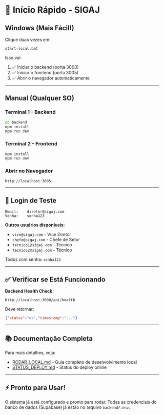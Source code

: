 # 🚀 Início Rápido - SIGAJ

## Windows (Mais Fácil!)

Clique duas vezes em:
```
start-local.bat
```

Isso vai:
1. ✅ Iniciar o backend (porta 3000)
2. ✅ Iniciar o frontend (porta 3005)
3. ✅ Abrir o navegador automaticamente

---

## Manual (Qualquer SO)

### Terminal 1 - Backend
```bash
cd backend
npm install
npm run dev
```

### Terminal 2 - Frontend
```bash
npm install
npm run dev
```

### Abrir no Navegador
```
http://localhost:3005
```

---

## 🔑 Login de Teste

```
Email:    diretor@sigaj.com
Senha:    senha123
```

**Outros usuários disponíveis:**
- `vice@sigaj.com` - Vice Diretor
- `chefe@sigaj.com` - Chefe de Setor
- `tecnico1@sigaj.com` - Técnico
- `tecnico2@sigaj.com` - Técnico

Todos com senha: `senha123`

---

## ✅ Verificar se Está Funcionando

**Backend Health Check:**
```
http://localhost:3000/api/health
```

Deve retornar:
```json
{"status":"ok","timestamp":"..."}
```

---

## 📚 Documentação Completa

Para mais detalhes, veja:
- [RODAR_LOCAL.md](RODAR_LOCAL.md) - Guia completo de desenvolvimento local
- [STATUS_DEPLOY.md](STATUS_DEPLOY.md) - Status do deploy online

---

## ⚡ Pronto para Usar!

O sistema já está configurado e pronto para rodar. Todas as credenciais do banco de dados (Supabase) já estão no arquivo `backend/.env`.
